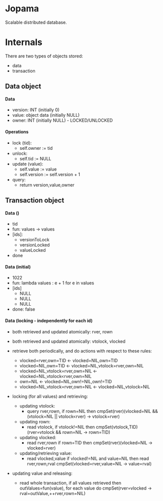 # Jopama
Scalable distributed database.

# Internals
There are two types of objects stored:
* data
* transaction

## Data object
#### Data
* version: INT (initially 0)
* value: object data (initially NULL)
* owner: INT (initially NULL) - LOCKED/UNLOCKED

#### Operations
* lock (tid):
	* self.owner := tid
* unlock:
	* self.tid := NULL
* update (value):
	* self.value := value 
	* self.version := self.version + 1
* query:
	* return version,value,owner

## Transaction object
#### Data ()
* tid
* fun: values -> values
* [ids]:
	* versionToLock
	* versionLocked
	* valueLocked
* done

#### Data (initial)
* 1022
* fun: lambda values : e + 1 for e in values
* [ids]
	* NULL
	* NULL
	* NULL
* done: false

#### Data (locking - independently for each id)
* both retrieved and updated atomically: rver, rown
* both retrieved and updated atomically: vtolock, vlocked
* retrieve both periodically, and do actions with respect to these rules:
	* vlocked=rver,own=TID <- vlocked=NIL,own=TID
	* vlocked=NIL,own=TID <- vlocked=NIL,vtolock=rver,own=NIL
	* vlocked=NIL,vtolock=rver,own=NIL <- vlocked=NIL,vtolock<rver,own=NIL
	* own=NIL <- vlocked=NIL,own!=NIL,own!=TID
	* vlocked=NIL,vtolock=rver,own=NIL <- vlocked=NIL,vtolock=NIL

* locking (for all values) and retrieving:
	* updating vtolock:
		* query rver,rown, if rown=NIL then cmpSet(rver)(vlocked=NIL && (vtolock=NIL || vtolock<rver) -> vtolock=rver)
	* updating rown:
		* read vtolock, if vtolock!=NIL then cmpSet(vtolock,TID)(rver=vtolock && rown=NIL -> rown=TID)
	* updating vlocked:
		* read rver,rown if rown=TID then cmpSet(rver)(vlocked=NIL -> vlocked=rver)
	* updating/retrieving value:
		* read vlocked,value if vlocked!=NIL and value=NIL then read rver,rown,rval cmpSet(vlocked=rver,value=NIL -> value=rval)
* updating value and releasing:
	* read whole transaction, if all values retrieved then outValues=fun(value), for each value do cmpSet(rver=vlocked -> rval=outValue,++rver,rown=NIL)
